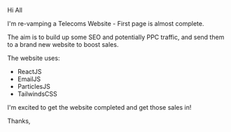Hi All

I'm re-vamping a Telecoms Website - First page is almost complete. 

The aim is to build up some SEO and potentially PPC traffic, and send them to a brand new website to boost sales. 

The website uses:

- ReactJS
- EmailJS
- ParticlesJS
- TailwindsCSS

I'm excited to get the website completed and get those sales in! 

Thanks,
